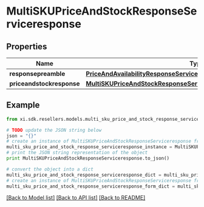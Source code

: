 # MultiSKUPriceAndStockResponseServiceresponse


## Properties

Name | Type | Description | Notes
------------ | ------------- | ------------- | -------------
**responsepreamble** | [**PriceAndAvailabilityResponseServiceresponseResponsepreamble**](PriceAndAvailabilityResponseServiceresponseResponsepreamble.md) |  | [optional] 
**priceandstockresponse** | [**MultiSKUPriceAndStockResponseServiceresponsePriceandstockresponse**](MultiSKUPriceAndStockResponseServiceresponsePriceandstockresponse.md) |  | [optional] 

## Example

```python
from xi.sdk.resellers.models.multi_sku_price_and_stock_response_serviceresponse import MultiSKUPriceAndStockResponseServiceresponse

# TODO update the JSON string below
json = "{}"
# create an instance of MultiSKUPriceAndStockResponseServiceresponse from a JSON string
multi_sku_price_and_stock_response_serviceresponse_instance = MultiSKUPriceAndStockResponseServiceresponse.from_json(json)
# print the JSON string representation of the object
print MultiSKUPriceAndStockResponseServiceresponse.to_json()

# convert the object into a dict
multi_sku_price_and_stock_response_serviceresponse_dict = multi_sku_price_and_stock_response_serviceresponse_instance.to_dict()
# create an instance of MultiSKUPriceAndStockResponseServiceresponse from a dict
multi_sku_price_and_stock_response_serviceresponse_form_dict = multi_sku_price_and_stock_response_serviceresponse.from_dict(multi_sku_price_and_stock_response_serviceresponse_dict)
```
[[Back to Model list]](../README.md#documentation-for-models) [[Back to API list]](../README.md#documentation-for-api-endpoints) [[Back to README]](../README.md)


